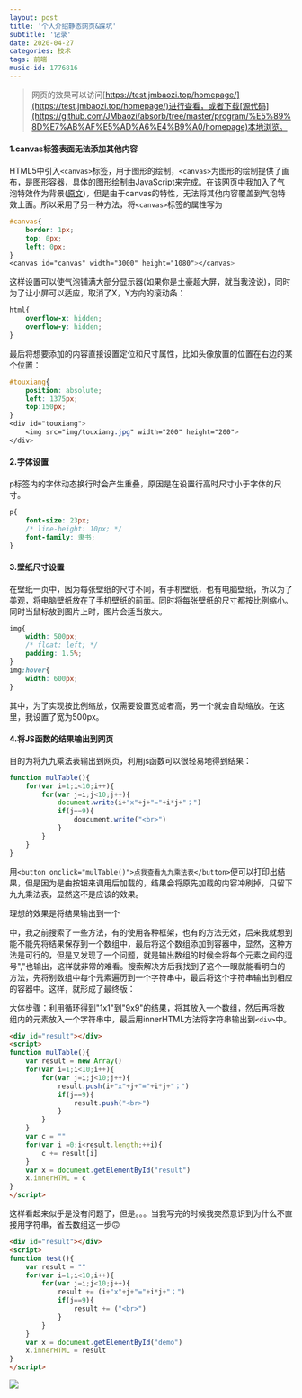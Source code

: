 ```yaml
---
layout: post
title: '个人介绍静态网页&踩坑'
subtitle: '记录'
date: 2020-04-27
categories: 技术
tags: 前端
music-id: 1776816
---
```


> 网页的效果可以访问[https://test.jmbaozi.top/homepage/](https://test.jmbaozi.top/homepage/)进行查看，或者下载[源代码](https://github.com/JMbaozi/absorb/tree/master/program/%E5%89%8D%E7%AB%AF%E5%AD%A6%E4%B9%A0/homepage)本地浏览。

#### 1.canvas标签表面无法添加其他内容

HTML5中引入```<canvas>```标签，用于图形的绘制，```<canvas>```为图形的绘制提供了画布，是图形容器，具体的图形绘制由JavaScript来完成。在该网页中我加入了气泡特效作为背景([原文](https://blog.touchczy.top/#/HTML/Canvas%E5%9F%BA%E7%A1%80))，但是由于canvas的特性，无法将其他内容覆盖到气泡特效上面。所以采用了另一种方法，将```<canvas>```标签的属性写为
```css
#canvas{
    border: 1px;
    top: 0px;
    left: 0px;
}
<canvas id="canvas" width="3000" height="1080"></canvas>
```
这样设置可以使气泡铺满大部分显示器(如果你是土豪超大屏，就当我没说)，同时为了让小屏可以适应，取消了X，Y方向的滚动条：
```css
html{
	overflow-x: hidden;
	overflow-y: hidden;
}
```
最后将想要添加的内容直接设置定位和尺寸属性，比如头像放置的位置在右边的某个位置：
```css
#touxiang{
    position: absolute; 
    left: 1375px;
    top:150px;
}
<div id="touxiang">
	<img src="img/touxiang.jpg" width="200" height="200">
</div>
```

#### 2.字体设置

p标签内的字体动态换行时会产生重叠，原因是在设置行高时尺寸小于字体的尺寸。
```css
p{
    font-size: 23px;
    /* line-height: 10px; */
    font-family: 隶书;
}
```

#### 3.壁纸尺寸设置

在壁纸一页中，因为每张壁纸的尺寸不同，有手机壁纸，也有电脑壁纸，所以为了美观，将电脑壁纸放在了手机壁纸的前面。同时将每张壁纸的尺寸都按比例缩小。同时当鼠标放到图片上时，图片会适当放大。
```css
img{
	width: 500px;
	/* float: left; */
	padding: 1.5%;
}
img:hover{
	width: 600px;
}
```
其中，为了实现按比例缩放，仅需要设置宽或者高，另一个就会自动缩放。在这里，我设置了宽为500px。

#### 4.将JS函数的结果输出到网页

目的为将九九乘法表输出到网页，利用js函数可以很轻易地得到结果：
```javascript
function mulTable(){
	for(var i=1;i<10;i++){
		for(var j=i;j<10;j++){
			document.write(i+"x"+j+"="+i*j+"；")
			if(j==9){
				doucument.write("<br>")
			}
		}
	}
}
```
用```<button onclick="mulTable()">点我查看九九乘法表</button>```便可以打印出结果，但是因为是由按钮来调用后加载的，结果会将原先加载的内容冲刷掉，只留下九九乘法表，显然这不是应该的效果。

理想的效果是将结果输出到一个<div>中，我之前搜索了一些方法，有的使用各种框架，也有的方法无效，后来我就想到能不能先将结果保存到一个数组中，最后将这个数组添加到容器中，显然，这种方法是可行的，但是又发现了一个问题，就是输出数组的时候会将每个元素之间的逗号","也输出，这样就非常的难看。搜索解决方后我找到了这个一眼就能看明白的方法，先将别数组中每个元素遍历到一个字符串中，最后将这个字符串输出到相应的容器中。这样，就形成了最终版：

大体步骤：利用循环得到"1x1"到"9x9"的结果，将其放入一个数组，然后再将数组内的元素放入一个字符串中，最后用innerHTML方法将字符串输出到```<div>```中。
```html
<div id="result"></div>
<script>
function mulTable(){
	var result = new Array()
	for(var i=1;i<10;i++){
		for(var j=i;j<10;j++){
			result.push(i+"x"+j+"="+i*j+"；")
			if(j==9){
				result.push("<br>")
			}
		}
	}
	var c = ""
	for(var i =0;i<result.length;++i){
		c += result[i]
	}
	var x = document.getElementById("result")
	x.innerHTML = c
}
</script>
```
这样看起来似乎是没有问题了，但是。。。当我写完的时候我突然意识到为什么不直接用字符串，省去数组这一步🙃
```html
<div id="result"></div>
<script>
function test(){
    var result = ""
    for(var i=1;i<10;i++){
        for(var j=i;j<10;j++){
            result += (i+"x"+j+"="+i*j+"；")
            if(j==9){
                result += ("<br>")
            }
        }
    }
    var x = document.getElementById("demo")
    x.innerHTML = result
}
</script>
```


![](https://lz.sinaimg.cn/orj1080/ebeef3aaly3ge8dmqdn3jj20pa0fz3zt.jpg)